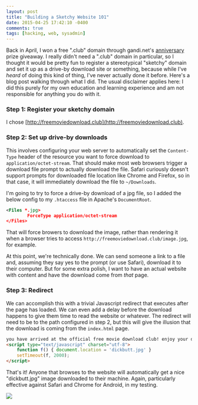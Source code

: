 ```yaml
---
layout: post
title: "Building a Sketchy Website 101"
date: 2015-04-25 17:42:10 -0400
comments: true
tags: [hacking, web, sysadmin]
---
```


Back in April, I won a free ".club" domain through gandi.net's
[anniversary](https://15.gandi.net) prize giveaway. I really didn't need
a ".club" domain in particular, so I thought it would be pretty fun to
register a stereotypical "sketchy" domain and set it up as a drive-by
download site or something, because while I've *heard* of doing this kind of
thing, I've never actually done it before. Here's a blog post walking through
what I did. The usual disclaimer applies here: I did this purely for my
own education and learning experience and am not responsible for anything
you do with it.

### Step 1: Register your sketchy domain

I chose [http://freemoviedownload.club](http://freemoviedownload.club).

### Step 2: Set up drive-by downloads

This involves configuring your web server to automatically set the
`Content-Type` header of the resource you want to force download
to `application/octet-stream`. That should make most web browsers trigger
a download file prompt to actually download the file. Safari curiously
doesn't support prompts for downloaded file location like Chrome and Firefox,
so in that case, it will immediately download the file to `~/Downloads`.

I'm going to try to force a drive-by download of a jpg file, so I added
the below config to my `.htaccess` file in Apache's `DocumentRoot`.

```xml .htaccess
<Files *.jpg>
        ForceType application/octet-stream
</Files>
```

That will force browers to download the image, rather than rendering it
when a browser tries to access `http://freemoviedownload.club/image.jpg`, for
example.

At this point, we're technically done. We can send someone a link to a file
and, assuming they say yes to the prompt (or use Safari), download it to their
computer.  But for some extra polish, I want to have an actual website with
content and have the download come from *that* page.

### Step 3: Redirect

We can accomplish this with a trivial Javascript redirect that executes
after the page has loaded. We can even add a delay before the download happens
to give them time to read the website or whatever. The redirect will need
to be to the path configured in step 2, but this will give the illusion that
the download is coming from the `index.html` page.

```html index.html
you have arrived at the official free movie download club! enjoy your download
<script type="text/javascript" charset="utf-8">
    function f() { document.location = 'dickbutt.jpg' }
    setTimeout(f, 2000);
</script>
```

That's it! Anyone that browses to the website will automatically get a nice
"dickbutt.jpg" image downloaded to their machine. Again, particularly effective
against Safari and Chrome for Android, in my testing.

![](/img/sketchy.gif)
